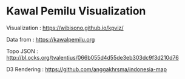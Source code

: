 # Kawal Pemilu Visualization

Visualization : https://wibisono.github.io/kpviz/

Data from     : https://kawalpemilu.org

Topo JSON     : http://bl.ocks.org/tvalentius/066b055d4d55de3eb303dc9f3d210d76

D3 Rendering  : https://github.com/anggakhrsma/indonesia-map

